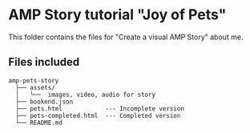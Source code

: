 # AMP Story tutorial "Joy of Pets"

This folder contains the files for "Create a visual AMP Story" about me.

## Files included

```text
amp-pets-story
  ├── assets/
  │   └──  images, video, audio for story
  ├── bookend.json   
  ├── pets.html            --- Incomplete version
  ├── pets-completed.html  --- Completed version
  └── README.md
```

